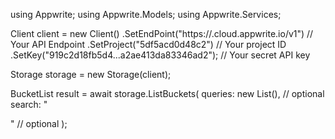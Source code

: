 using Appwrite;
using Appwrite.Models;
using Appwrite.Services;

Client client = new Client()
    .SetEndPoint("https://<REGION>.cloud.appwrite.io/v1") // Your API Endpoint
    .SetProject("5df5acd0d48c2") // Your project ID
    .SetKey("919c2d18fb5d4...a2ae413da83346ad2"); // Your secret API key

Storage storage = new Storage(client);

BucketList result = await storage.ListBuckets(
    queries: new List<string>(), // optional
    search: "<SEARCH>" // optional
);